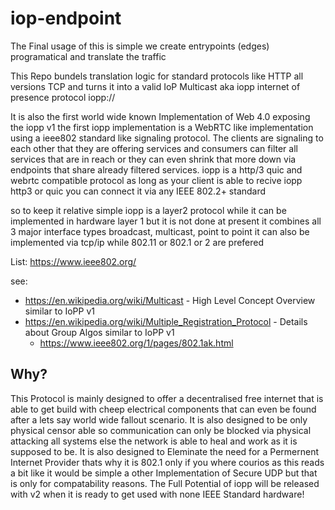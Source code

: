 # iop-endpoint
The Final usage of this is simple we create entrypoints (edges) programatical and translate the traffic 

This Repo bundels translation logic for standard protocols like HTTP all versions TCP and turns it into a valid IoP Multicast aka iopp internet of presence protocol iopp://

It is also the first world wide known Implementation of Web 4.0 exposing the iopp v1 the first iopp implementation is a WebRTC like implementation using a ieee802 standard like signaling protocol. The clients are signaling to each other that they are offering services and consumers can filter all services that are in reach or they can even shrink that more down via endpoints that share already filtered services. iopp is a http/3 quic and webrtc compatible protocol as long as your client is able to recive iopp http3 or quic you can connect it via any IEEE 802.2+ standard 

so to keep it relative simple iopp is a layer2 protocol while it can be implemented in hardware layer 1 but it is not done at present
it combines all 3 major interface types broadcast, multicast, point to point it can also be implemented via tcp/ip while 802.11 or 802.1 or 2 are prefered 

List: https://www.ieee802.org/

see: 
- https://en.wikipedia.org/wiki/Multicast - High Level Concept Overview similar to IoPP v1
- https://en.wikipedia.org/wiki/Multiple_Registration_Protocol - Details about Group Algos similar to IoPP v1
  - https://www.ieee802.org/1/pages/802.1ak.html
 
 ## Why?
 This Protocol is mainly designed to offer a decentralised free internet that is able to get build with cheep electrical components that can even be found 
 after a lets say world wide fallout scenario. It is also designed to be only physical censor able so communication can only be blocked via physical attacking all systems else the network is able to heal and work as it is supposed to be. It is also designed to Eleminate the need for a Permernent Internet Provider thats why it is 802.1 only if you where courios as this reads a bit like it would be simple a other Implementation of Secure UDP but that is only for compatability reasons. The Full Potential of iopp will be released with v2 when it is ready to get used with none IEEE Standard hardware! 
